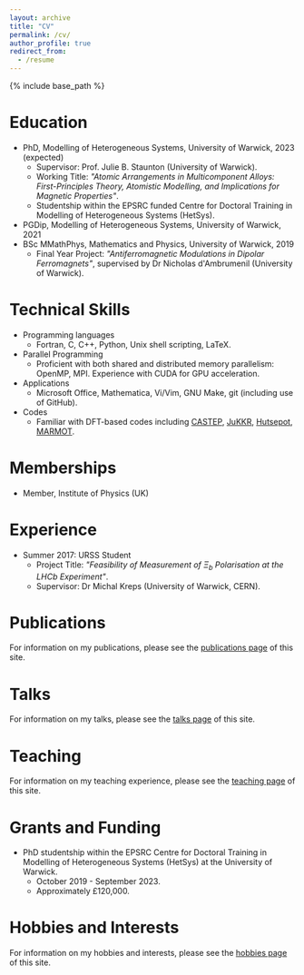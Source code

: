 ```yaml
---
layout: archive
title: "CV"
permalink: /cv/
author_profile: true
redirect_from:
  - /resume
---
```


{% include base_path %}

Education
======
* PhD, Modelling of Heterogeneous Systems, University of Warwick, 2023 (expected)
  * Supervisor: Prof. Julie B. Staunton (University of Warwick).
  * Working Title: <i>"Atomic Arrangements in Multicomponent Alloys: First-Principles Theory, Atomistic Modelling, and Implications for Magnetic Properties"</i>.
  * Studentship within the EPSRC funded Centre for Doctoral Training in Modelling of Heterogeneous Systems (HetSys).
* PGDip, Modelling of Heterogeneous Systems, University of Warwick, 2021
* BSc MMathPhys, Mathematics and Physics, University of Warwick, 2019
  * Final Year Project: <i>"Antiferromagnetic Modulations in Dipolar Ferromagnets"</i>, supervised by Dr Nicholas d'Ambrumenil (University of Warwick).

Technical Skills
======
* Programming languages
  * Fortran, C, C++, Python, Unix shell scripting, LaTeX.
* Parallel Programming
  * Proficient with both shared and distributed memory parallelism: OpenMP, MPI. Experience with CUDA for GPU acceleration.
* Applications
  * Microsoft Office, Mathematica, Vi/Vim, GNU Make, git (including use of GitHub).
* Codes
  * Familiar with DFT-based codes including [CASTEP](http://www.castep.org), [JuKKR](https://jukkr.fz-juelich.de), [Hutsepot](Hutsepot), [MARMOT](https://warwick.ac.uk/marmotcode).

Memberships
======
* Member, Institute of Physics (UK)

Experience
======
* Summer 2017: URSS Student
  * Project Title: <i>"Feasibility of Measurement of $\Xi_b$ Polarisation at the LHCb Experiment"</i>.
  * Supervisor: Dr Michal Kreps (University of Warwick, CERN).
  
Publications
======
For information on my publications, please see the [publications page](/publications/) of this site.

Talks
======
For information on my talks, please see the [talks page](/talks) of this site.

Teaching
======
For information on my teaching experience, please see the [teaching page](/teaching/) of this site.

Grants and Funding
======
* PhD studentship within the EPSRC Centre for Doctoral Training in Modelling of Heterogeneous Systems (HetSys) at the University of Warwick.
    * October 2019 - September 2023.
    * Approximately £120,000.

Hobbies and Interests
======
For information on my hobbies and interests, please see the [hobbies page](/hobbies/) of this site.
